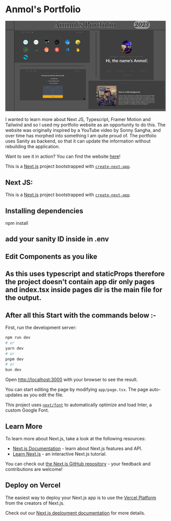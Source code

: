 # Anmol's Portfolio

![My Remote Image](https://github.com/AnmolPandita-sudo/portfolio/blob/master/portfolio.png)

I wanted to learn more about Next JS, Typescript, Framer Motion and Tailwind and so I used my portfolio website as an opportunity to do this. The website was originally inspired by a YouTube video by Sonny Sangha, and over time has morphed into something I am quite proud of. The portfolio uses Sanity as backend, so that it can update the information without rebuilding the application.

Want to see it in action? You can find the website [here](https://anmolpandita.vercel.app/)!

This is a [Next.js](https://nextjs.org/) project bootstrapped with [`create-next-app`](https://github.com/vercel/next.js/tree/canary/packages/create-next-app).

## Next JS:

This is a [Next.js](https://nextjs.org/) project bootstrapped with [`create-next-app`](https://github.com/vercel/next.js/tree/canary/packages/create-next-app).

## Installing dependencies

npm install

## add your sanity ID inside in .env

## Edit Components as you like

## As this uses typescript and staticProps therefore the project doesn't contain app dir only pages and index.tsx inside pages dir is the main file for the output.

## After all this Start with the commands below :-

First, run the development server:

```bash
npm run dev
# or
yarn dev
# or
pnpm dev
# or
bun dev
```

Open [http://localhost:3000](http://localhost:3000) with your browser to see the result.

You can start editing the page by modifying `app/page.tsx`. The page auto-updates as you edit the file.

This project uses [`next/font`](https://nextjs.org/docs/basic-features/font-optimization) to automatically optimize and load Inter, a custom Google Font.

## Learn More

To learn more about Next.js, take a look at the following resources:

- [Next.js Documentation](https://nextjs.org/docs) - learn about Next.js features and API.
- [Learn Next.js](https://nextjs.org/learn) - an interactive Next.js tutorial.

You can check out [the Next.js GitHub repository](https://github.com/vercel/next.js/) - your feedback and contributions are welcome!

## Deploy on Vercel

The easiest way to deploy your Next.js app is to use the [Vercel Platform](https://vercel.com/new?utm_medium=default-template&filter=next.js&utm_source=create-next-app&utm_campaign=create-next-app-readme) from the creators of Next.js.

Check out our [Next.js deployment documentation](https://nextjs.org/docs/deployment) for more details.
